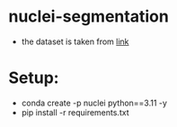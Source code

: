 # nuclei-segmentation

- the dataset is taken from [link](https://www.kaggle.com/datasets/ipateam/nuinsseg?resource=download)


# Setup:
- conda create -p nuclei python==3.11 -y
- pip install -r requirements.txt

